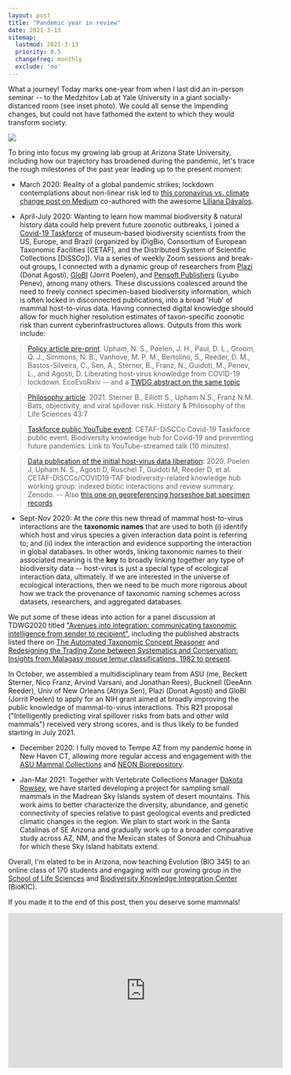 ```yaml
---
layout: post
title: "Pandemic year in review"
date: 2021-3-13
sitemap:
  lastmod: 2021-3-13
  priority: 0.5
  changefreq: monthly
  exclude: 'no'
---
```


What a journey! Today marks one-year from when I last did an in-person seminar -- to the Medzhitov Lab at Yale University in a giant socially-distanced room (see inset photo). We could all sense the impending changes, but could not have fathomed the extent to which they would transform society.

<img src="https://n8upham.github.io/images/Medzhitov_seminar_13Mar2020.jpg"/>

To bring into focus my growing lab group at Arizona State University, including how our trajectory has broadened during the pandemic, let's trace the rough milestones of the past year leading up to the present moment:

- March 2020: Reality of a global pandemic strikes; lockdown contemplations about non-linear risk led to [this coronavirus vs. climate change post on Medium](https://medium.com/@nateupham/coronavirus-was-low-risk-until-it-wasnt-climate-change-is-the-same-bba303d3a420) co-authored with the awesome [Liliana Dávalos](https://lmdavalos.github.io/).

- April-July 2020: Wanting to learn how mammal biodiversity & natural history data could help prevent future zoonotic outbreaks, I joined a [Covid-19 Taskforce](https://www.cetaf.org/covid19-taf-communities-taking-action) of museum-based biodiversity scientists from the US, Europe, and Brazil (organized by iDigBio, Consortium of European Taxonomic Facilities [CETAF], and the Distributed System of Scientific Collections [DiSSCo]). Via a series of weekly Zoom sessions and break-out groups, I connected with a dynamic group of researchers from [Plazi](http://plazi.org/) (Donat Agosti), [GloBI](https://www.globalbioticinteractions.org/) (Jorrit Poelen), and [Pensoft Publishers](https://pensoft.net) (Lyubo Penev), among many others. These discussions coalesced around the need to freely connect specimen-based biodiversity information, which is often locked in disconnected publications, into a broad 'Hub' of mammal host-to-virus data. Having connected digital knowledge should allow for much higher resolution estimates of taxon-specific zoonotic risk than current cyberinfrastructures allows. Outputs from this work include: 

>[Policy article pre-print](https://doi.org/10.32942/osf.io/txekq). Upham, N. S., Poelen, J. H., Paul, D. L., Groom, Q. J., Simmons, N. B., Vanhove, M. P. M., Bertolino, S., Reeder, D. M., Bastos-Silveira, C., Sen, A., Sterner, B., Franz, N., Guidoti, M., Penev, L., and Agosti, D. Liberating host-virus knowledge from COVID-19 lockdown. EcoEvoRxiv -- and a [TWDG abstract on the same topic](https://biss.pensoft.net/article/59199/)

>[Philosophy article](https://doi.org/10.1007/s40656-021-00366-x): 2021. Sterner B., Elliott S., Upham N.S., Franz N.M. Bats, objectivity, and viral spillover risk. History & Philosophy of the Life Sciences 43:7

>[Taskforce public YouTube event](https://youtu.be/Gnywe5hiMLU?t=4728): CETAF-DiSCCo Covid-19 Taskforce public event. Biodiversity knowledge hub for Covid-19 and preventing future pandemics. Link to YouTube-streamed talk (10 minutes).

>[Data publication of the initial host-virus data liberation](http://doi.org/10.5281/zenodo.3839098): 2020. Poelen J, Upham N. S., Agosti D, Ruschel T, Guidoti M, Reeder D, et al. CETAF-DiSCCo/COVID19-TAF biodiversity-related knowledge hub working group: indexed biotic interactions and review summary. Zenodo. -- Also [this one on georeferencing horseshoe bat specimen records](https://doi.org/10.5281/zenodo.4047200)

- Sept-Nov 2020: At the *core* this new thread of mammal host-to-virus interactions are the **taxonomic names** that are used to both (i) identify which host and virus species a given interaction data point is referring to; and (ii) index the interaction and evidence supporting the interaction in global databases. In other words, linking taxonomic names to their associated meaning is the **key** to broadly linking together any type of biodiversity data -- host-virus is just a special type of ecological interaction data, ultimately.  If we are interested in the universe of ecological interactions, then we need to be much more rigorous about how we track the provenance of taxonomic naming schemes across datasets, researchers, and aggregated databases.

We put some of these ideas into action for a panel discussion at TDWG2020 titled ["Avenues into integration: communicating taxonomic intelligence from sender to recipient"](https://www.tdwg.org/conferences/2020/session-list/#pd01%20avenues%20into%20integration:%20communicating%20taxonomic%20intelligence%20from%20sender%20to%20recipient), including the published abstracts listed there on [The Automated Taxonomic Concept Reasoner](https://doi.org/10.3897/biss.4.59074) and [Redesigning the Trading Zone between Systematics and Conservation: Insights from Malagasy mouse lemur classifications, 1982 to present](https://doi.org/10.3897/biss.4.59234).

In October, we assembled a multidisciplinary team from ASU (me, Beckett Sterner, Nico Franz, Arvind Varsani, and Jonathan Rees), Bucknell (DeeAnn Reeder), Univ of New Orleans (Atriya Sen), Plazi (Donat Agosti) and GloBI (Jorrit Poelen) to apply for an NIH grant aimed at broadly improving the public knowledge of mammal-to-virus interactions. This R21 proposal ("Intelligently predicting viral spillover risks from bats and other wild mammals") received very strong scores, and is thus likely to be funded starting in July 2021.

- December 2020: I fully moved to Tempe AZ from my pandemic home in New Haven CT, allowing more regular access and engagement with the [ASU Mammal Collections](https://biokic.asu.edu/collections/mammalogy-collection) and [NEON Biorepository](https://www.neonscience.org/data/samples-specimens/neon-biorepository-asu).  

- Jan-Mar 2021: Together with Vertebrate Collections Manager [Dakota Rowsey](https://isearch.asu.edu/profile/3716634), we have started developing a project for sampling small mammals in the Madrean Sky Islands system of desert mountains. This work aims to better characterize the diversity, abundance, and genetic connectivity of species relative to past geological events and predicted climatic changes in the region. We plan to start work in the Santa Catalinas of SE Arizona and gradually work up to a broader comparative study across AZ, NM, and the Mexican states of Sonora and Chihuahua for which these Sky Island habitats extend.

Overall, I'm elated to be in Arizona, now teaching Evolution (BIO 345) to an online class of 170 students and engaging with our growing group in the [School of Life Sciences](https://sols.asu.edu/) and [Biodiversity Knowledge Integration Center](https://biokic.asu.edu/) (BioKIC). 

If you made it to the end of this post, then you deserve some mammals!

<iframe width="560" height="315" src="https://www.youtube.com/embed/rMHA_vqLQRk?start=1" frameborder="0" allow="accelerometer; autoplay; clipboard-write; encrypted-media; gyroscope; picture-in-picture" allowfullscreen></iframe>
